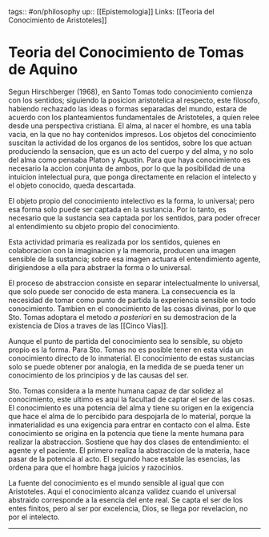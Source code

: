 tags:: #on/philosophy 
up:: [[Epistemologia]]
Links: [[Teoria del Conocimiento de Aristoteles]]
# Teoria del Conocimiento de Tomas de Aquino
Segun Hirschberger (1968), en Santo Tomas todo conocimiento comienza con los sentidos; siguiendo la posicion aristotelica al respecto, este filosofo, habiendo rechazado las ideas o formas separadas del mundo, estara de acuerdo con los planteamientos fundamentales de Aristoteles, a quien relee desde una perspectiva cristiana. El alma, al nacer el hombre, es una tabla vacia, en la que no hay contenidos impresos. Los objetos del conocimiento suscitan la actividad de los organos de los sentidos, sobre los que actuan produciendo la sensacion, que es un acto del cuerpo y del alma, y no solo del alma como pensaba Platon y Agustin. Para que haya conocimiento es necesario la accion conjunta de ambos, por lo que la posibilidad de una intuicion intelectual pura, que ponga directamente en relacion el intelecto y el objeto conocido, queda descartada.

El objeto propio del conocimiento intelectivo es la forma, lo universal; pero esa forma solo puede ser captada en la sustancia. Por lo tanto, es necesario que la sustancia sea captada por los sentidos, para poder ofrecer al entendimiento su objeto propio del conocimiento.

Esta actividad primaria es realizada por los sentidos, quienes en colaboracion con la imaginacion y la memoria, producen una imagen sensible de la sustancia; sobre esa imagen actuara el entendimiento agente, dirigiendose a ella para abstraer la forma o lo universal.

El proceso de abstraccion consiste en separar intelectualmente lo universal, que solo puede ser conocido de esta manera. La consecuencia es la necesidad de tomar como punto de partida la experiencia sensible en todo conocimiento. Tambien en el conocimiento de las cosas divinas, por lo que Sto. Tomas adoptara el metodo *a posteriori* en su demostracion de la existencia de Dios a traves de las [[Cinco Vias]].

Aunque el punto de partida del conocimiento sea lo sensible, su objeto propio es la forma. Para Sto. Tomas no es posible tener en esta vida un conocimiento directo de lo inmaterial. El conocimiento de estas sustancias solo se puede obtener por analogia, en la medida de se pueda tener un conocimiento de los principios y de las causas del ser.

Sto. Tomas considera a la mente humana capaz de dar solidez al conocimiento, este ultimo es aqui la facultad de captar el ser de las cosas. El conocimiento es una potencia del alma y tiene su origen en la exigencia que hace el alma de lo percibido para despojarla de lo material, porque la inmaterialidad es una exigencia para entrar en contacto con el alma. Este conocimiento se origina en la potencia que tiene la mente humana para realizar la abstraccion. Sostiene que hay dos clases de entendimiento: el agente y el paciente. El primero realiza la abstraccion de la materia, hace pasar de la potencia al acto. El segundo hace estable las esencias, las ordena para que el hombre haga juicios y razocinios.

La fuente del conocimiento es el mundo sensible al igual que con Aristoteles. Aqui el conocimiento alcanza validez cuando el universal abstraido corresponde a la esencia del ente real. Se capta el ser de los entes finitos, pero al ser por excelencia, Dios, se llega por revelacion, no por el intelecto.
___
